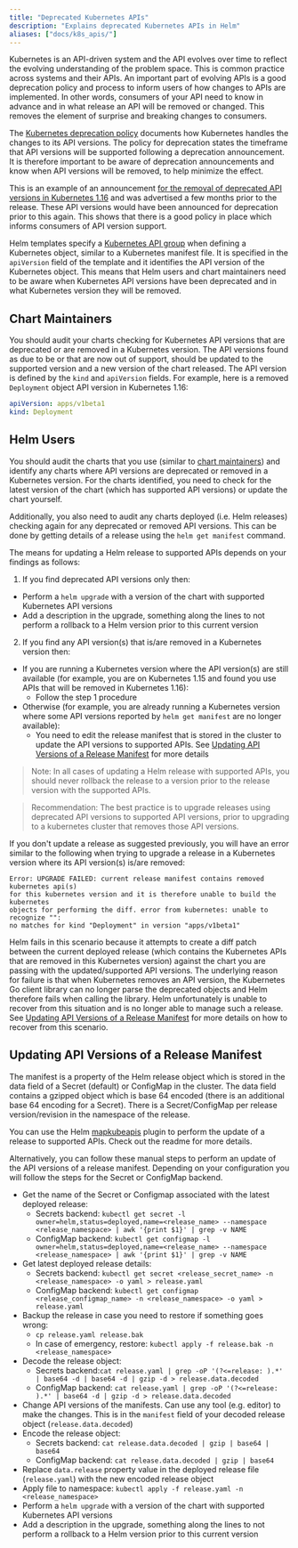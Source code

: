 ```yaml
---
title: "Deprecated Kubernetes APIs"
description: "Explains deprecated Kubernetes APIs in Helm"
aliases: ["docs/k8s_apis/"]
---
```


Kubernetes is an API-driven system and the API evolves over time to reflect the
evolving understanding of the problem space. This is common practice across
systems and their APIs. An important part of evolving APIs is a good deprecation
policy and process to inform users of how changes to APIs are implemented. In
other words, consumers of your API need to know in advance and in what release
an API will be removed or changed. This removes the element of surprise and
breaking changes to consumers.

The [Kubernetes deprecation
policy](https://kubernetes.io/docs/reference/using-api/deprecation-policy/)
documents how Kubernetes handles the changes to its API versions. The policy for
deprecation states the timeframe that API versions will be supported following a
deprecation announcement. It is therefore important to be aware of deprecation
announcements and know when API versions will be removed, to help minimize the
effect.

This is an example of an announcement [for the removal of deprecated API
versions in Kubernetes
1.16](https://kubernetes.io/blog/2019/07/18/api-deprecations-in-1-16/) and was
advertised a few months prior to the release. These API versions would have been
announced for deprecation prior to this again. This shows that there is a good
policy in place which informs consumers of API version support.

Helm templates specify a [Kubernetes API
group](https://kubernetes.io/docs/concepts/overview/kubernetes-api/#api-groups)
when defining a Kubernetes object, similar to a Kubernetes manifest file. It is
specified in the `apiVersion` field of the template and it identifies the API
version of the Kubernetes object. This means that Helm users and chart
maintainers need to be aware when Kubernetes API versions have been deprecated
and in what Kubernetes version they will be removed.

## Chart Maintainers

You should audit your charts checking for Kubernetes API versions that are
deprecated or are removed in a Kubernetes version. The API versions found as due
to be or that are now out of support, should be updated to the supported version
and a new version of the chart released. The API version is defined by the
`kind` and `apiVersion` fields. For example, here is a removed `Deployment`
object API version in Kubernetes 1.16:

```yaml
apiVersion: apps/v1beta1
kind: Deployment
```

## Helm Users

You should audit the charts that you use (similar to [chart
maintainers](#chart-maintainers)) and identify any charts where API versions are
deprecated or removed in a Kubernetes version. For the charts identified, you
need to check for the latest version of the chart (which has supported API
versions) or update the chart yourself.

Additionally, you also need to audit any charts deployed (i.e. Helm releases)
checking again for any deprecated or removed API versions. This can be done by
getting details of a release using the `helm get manifest` command.

The means for updating a Helm release to supported APIs depends on your findings
as follows:

1. If you find deprecated API versions only then:
  - Perform a `helm upgrade` with a version of the chart with supported
    Kubernetes API versions
  - Add a description in the upgrade, something along the lines to not perform a
    rollback to a Helm version prior to this current version
2.  If you find any API version(s) that is/are removed in a Kubernetes version
    then:
  - If you are running a Kubernetes version where the API version(s) are still
    available (for example, you are on Kubernetes 1.15 and found you use APIs
    that will be removed in Kubernetes 1.16):
    - Follow the step 1 procedure
  - Otherwise (for example, you are already running a Kubernetes version where
    some API versions reported by `helm get manifest` are no longer available):
    - You need to edit the release manifest that is stored in the cluster to
      update the API versions to supported APIs. See [Updating API Versions of a
      Release Manifest](#updating-api-versions-of-a-release-manifest) for more
      details

> Note: In all cases of updating a Helm release with supported APIs, you should
never rollback the release to a version prior to the release version with the
supported APIs.

> Recommendation: The best practice is to upgrade releases using deprecated API
versions to supported API versions, prior to upgrading to a kubernetes cluster
that removes those API versions.

If you don't update a release as suggested previously, you will have an error
similar to the following when trying to upgrade a release in a Kubernetes
version where its API version(s) is/are removed:

```
Error: UPGRADE FAILED: current release manifest contains removed kubernetes api(s)
for this kubernetes version and it is therefore unable to build the kubernetes
objects for performing the diff. error from kubernetes: unable to recognize "":
no matches for kind "Deployment" in version "apps/v1beta1"
```

Helm fails in this scenario because it attempts to create a diff patch between
the current deployed release (which contains the Kubernetes APIs that are
removed in this Kubernetes version) against the chart you are passing with the
updated/supported API versions. The underlying reason for failure is that when
Kubernetes removes an API version, the Kubernetes Go client library can no
longer parse the deprecated objects and Helm therefore fails when calling the
library. Helm unfortunately is unable to recover from this situation and is no
longer able to manage such a release. See [Updating API Versions of a Release
Manifest](#updating-api-versions-of-a-release-manifest) for more details on how
to recover from this scenario.

## Updating API Versions of a Release Manifest

The manifest is a property of the Helm release object which is stored in the
data field of a Secret (default) or ConfigMap in the cluster. The data field
contains a gzipped object which is base 64 encoded (there is an additional base
64 encoding for a Secret). There is a Secret/ConfigMap per release
version/revision in the namespace of the release.

You can use the Helm [mapkubeapis](https://github.com/helm/helm-mapkubeapis)
plugin to perform the update of a release to supported APIs. Check out the
readme for more details.

Alternatively, you can follow these manual steps to perform an update of the API
versions of a release manifest. Depending on your configuration you will follow
the steps for the Secret or ConfigMap backend.

- Get the name of the Secret or Configmap associated with the latest deployed
  release:
  - Secrets backend: `kubectl get secret -l
    owner=helm,status=deployed,name=<release_name> --namespace
    <release_namespace> | awk '{print $1}' | grep -v NAME`
  - ConfigMap backend: `kubectl get configmap -l
    owner=helm,status=deployed,name=<release_name> --namespace
    <release_namespace> | awk '{print $1}' | grep -v NAME`
- Get latest deployed release details:
  - Secrets backend: `kubectl get secret <release_secret_name> -n
    <release_namespace> -o yaml > release.yaml`
  - ConfigMap backend: `kubectl get configmap <release_configmap_name> -n
    <release_namespace> -o yaml > release.yaml`
- Backup the release in case you need to restore if something goes wrong:
  - `cp release.yaml release.bak`
  - In case of emergency, restore: `kubectl apply -f release.bak -n
    <release_namespace>`
- Decode the release object:
  - Secrets backend:`cat release.yaml | grep -oP '(?<=release: ).*' | base64 -d
    | base64 -d | gzip -d > release.data.decoded`
  - ConfigMap backend: `cat release.yaml | grep -oP '(?<=release: ).*' | base64
    -d | gzip -d > release.data.decoded`
- Change API versions of the manifests. Can use any tool (e.g. editor) to make
  the changes. This is in the `manifest` field of your decoded release object
  (`release.data.decoded`)
- Encode the release object:
  - Secrets backend: `cat release.data.decoded | gzip | base64 | base64`
  - ConfigMap backend: `cat release.data.decoded | gzip | base64`
- Replace `data.release` property value in the deployed release file
  (`release.yaml`) with the new encoded release object
- Apply file to namespace: `kubectl apply -f release.yaml -n
  <release_namespace>`
- Perform a `helm upgrade` with a version of the chart with supported Kubernetes
  API versions
- Add a description in the upgrade, something along the lines to not perform a
  rollback to a Helm version prior to this current version

